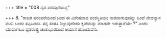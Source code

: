 +++
title = "008 ನೃಪ ಪರಮ್ಪರೆಯಿನ್ದ"

+++
8. "ರಾಜರ ಪರಂಪರೆಯಿಂದ ಬಂದ ಈ ವಿಶೇಷವಾದ ವಂಶಸ್ಥಿತಿಯು ನಾಶವಾಗುವುದನ್ನು ಹಿಂದೆ ವೇದವ್ಯಾಸ ಮುನಿ ಬಂದು ತಪ್ಪಿಸಿದನು. ತನ್ನ ಸಂತತಿ ನಿಲ್ಲುವುದೆಂದು ಕೃಪೆಯನ್ನು ಮಾಡದೇ ಇರುತ್ತಾನೆಯೇ ?" ಎಂದು ಯಾವಾಗಲೂ ಧೃತರಾಷ್ಟ್ರ ಚಿಂತಾಭಾರದಿಂದ ಆಯಾಸ ಹೊಂದುವನು.